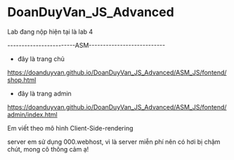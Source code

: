 # DoanDuyVan_JS_Advanced

Lab đang nộp hiện tại là lab 4


------------------------ASM---------------------------

- đây là trang chủ

https://doanduyvan.github.io/DoanDuyVan_JS_Advanced/ASM_JS/fontend/shop.html

- đây là trang admin

https://doanduyvan.github.io/DoanDuyVan_JS_Advanced/ASM_JS/fontend/admin/index.html

Em viết theo mô hình Client-Side-rendering

server em sử dụng 000.webhost, vì là server miễn phí nên có hơi bị chậm chút, mong cô thông cảm ạ!